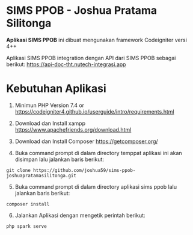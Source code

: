 # SIMS PPOB - Joshua Pratama Silitonga

**Aplikasi SIMS PPOB** ini dibuat mengunakan framework Codeigniter versi 4++

Aplikasi SIMS PPOB integration dengan API dari SIMS PPOB sebagai berikut:
https://api-doc-tht.nutech-integrasi.app

# Kebutuhan Aplikasi

1. Minimun PHP Version 7.4 or https://codeigniter4.github.io/userguide/intro/requirements.html
2. Download dan Install xampp https://www.apachefriends.org/download.html
3. Download dan Install Composer https://getcomposer.org/

4. Buka command prompt di dalam directory temppat aplikasi ini akan disimpan lalu jalankan baris berikut:

```
git clone https://github.com/joshua59/sims-ppob-joshuapratamasilitonga.git
```

5. Buka command prompt di dalam directory aplikasi sims ppob lalu jalankan baris berikut:

```
composer install
```

6. Jalankan Aplikasi dengan mengetik perintah berikut:

```
php spark serve
```